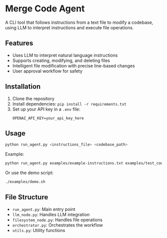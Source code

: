 # Merge Code Agent

A CLI tool that follows instructions from a text file to modify a codebase, using LLM to interpret instructions and execute file operations.

## Features

- Uses LLM to interpret natural language instructions
- Supports creating, modifying, and deleting files
- Intelligent file modification with precise line-based changes
- User approval workflow for safety

## Installation

1. Clone the repository
2. Install dependencies: `pip install -r requirements.txt`
3. Set up your API key in a `.env` file:
   ```
   OPENAI_API_KEY=your_api_key_here
   ```

## Usage

```bash
python run_agent.py <instructions_file> <codebase_path>
```

Example:
```bash
python run_agent.py examples/example-instructions.txt examples/test_codebase
```

Or use the demo script:
```bash
./examples/demo.sh
```

## File Structure

- `run_agent.py`: Main entry point
- `llm_node.py`: Handles LLM integration
- `filesystem_node.py`: Handles file operations
- `orchestrator.py`: Orchestrates the workflow
- `utils.py`: Utility functions
